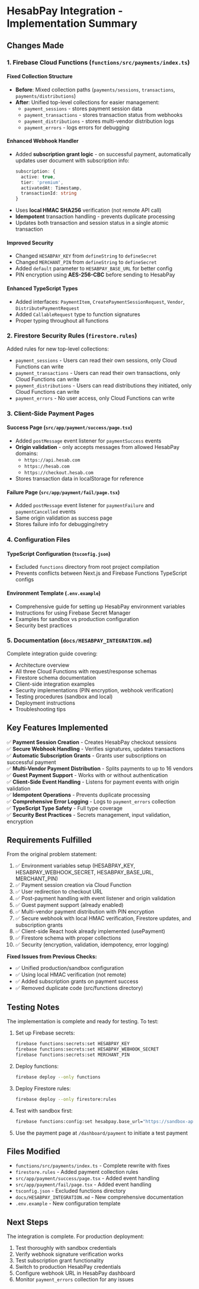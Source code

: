 # HesabPay Integration - Implementation Summary

## Changes Made

### 1. Firebase Cloud Functions (`functions/src/payments/index.ts`)

#### Fixed Collection Structure
- **Before**: Mixed collection paths (`payments/sessions`, `transactions`, `payments/distributions`)
- **After**: Unified top-level collections for easier management:
  - `payment_sessions` - stores payment session data
  - `payment_transactions` - stores transaction status from webhooks
  - `payment_distributions` - stores multi-vendor distribution logs
  - `payment_errors` - logs errors for debugging

#### Enhanced Webhook Handler
- Added **subscription grant logic** - on successful payment, automatically updates user document with subscription info:
  ```typescript
  subscription: {
    active: true,
    tier: 'premium',
    activatedAt: Timestamp,
    transactionId: string
  }
  ```
- Uses **local HMAC SHA256** verification (not remote API call)
- **Idempotent** transaction handling - prevents duplicate processing
- Updates both transaction and session status in a single atomic transaction

#### Improved Security
- Changed `HESABPAY_KEY` from `defineString` to `defineSecret`
- Changed `MERCHANT_PIN` from `defineString` to `defineSecret`
- Added `default` parameter to `HESABPAY_BASE_URL` for better config
- PIN encryption using **AES-256-CBC** before sending to HesabPay

#### Enhanced TypeScript Types
- Added interfaces: `PaymentItem`, `CreatePaymentSessionRequest`, `Vendor`, `DistributePaymentRequest`
- Added `CallableRequest` type to function signatures
- Proper typing throughout all functions

### 2. Firestore Security Rules (`firestore.rules`)

Added rules for new top-level collections:
- `payment_sessions` - Users can read their own sessions, only Cloud Functions can write
- `payment_transactions` - Users can read their own transactions, only Cloud Functions can write
- `payment_distributions` - Users can read distributions they initiated, only Cloud Functions can write
- `payment_errors` - No user access, only Cloud Functions can write

### 3. Client-Side Payment Pages

#### Success Page (`src/app/payment/success/page.tsx`)
- Added `postMessage` event listener for `paymentSuccess` events
- **Origin validation** - only accepts messages from allowed HesabPay domains:
  - `https://api.hesab.com`
  - `https://hesab.com`
  - `https://checkout.hesab.com`
- Stores transaction data in localStorage for reference

#### Failure Page (`src/app/payment/fail/page.tsx`)
- Added `postMessage` event listener for `paymentFailure` and `paymentCancelled` events
- Same origin validation as success page
- Stores failure info for debugging/retry

### 4. Configuration Files

#### TypeScript Configuration (`tsconfig.json`)
- Excluded `functions` directory from root project compilation
- Prevents conflicts between Next.js and Firebase Functions TypeScript configs

#### Environment Template (`.env.example`)
- Comprehensive guide for setting up HesabPay environment variables
- Instructions for using Firebase Secret Manager
- Examples for sandbox vs production configuration
- Security best practices

### 5. Documentation (`docs/HESABPAY_INTEGRATION.md`)

Complete integration guide covering:
- Architecture overview
- All three Cloud Functions with request/response schemas
- Firestore schema documentation
- Client-side integration examples
- Security implementations (PIN encryption, webhook verification)
- Testing procedures (sandbox and local)
- Deployment instructions
- Troubleshooting tips

## Key Features Implemented

✅ **Payment Session Creation** - Creates HesabPay checkout sessions  
✅ **Secure Webhook Handling** - Verifies signatures, updates transactions  
✅ **Automatic Subscription Grants** - Grants user subscriptions on successful payment  
✅ **Multi-Vendor Payment Distribution** - Splits payments to up to 16 vendors  
✅ **Guest Payment Support** - Works with or without authentication  
✅ **Client-Side Event Handling** - Listens for payment events with origin validation  
✅ **Idempotent Operations** - Prevents duplicate processing  
✅ **Comprehensive Error Logging** - Logs to `payment_errors` collection  
✅ **TypeScript Type Safety** - Full type coverage  
✅ **Security Best Practices** - Secrets management, input validation, encryption  

## Requirements Fulfilled

From the original problem statement:

1. ✅ Environment variables setup (HESABPAY_KEY, HESABPAY_WEBHOOK_SECRET, HESABPAY_BASE_URL, MERCHANT_PIN)
2. ✅ Payment session creation via Cloud Function
3. ✅ User redirection to checkout URL
4. ✅ Post-payment handling with event listener and origin validation
5. ✅ Guest payment support (already enabled)
6. ✅ Multi-vendor payment distribution with PIN encryption
7. ✅ Secure webhook with local HMAC verification, Firestore updates, and subscription grants
8. ✅ Client-side React hook already implemented (usePayment)
9. ✅ Firestore schema with proper collections
10. ✅ Security (encryption, validation, idempotency, error logging)

**Fixed Issues from Previous Checks:**
- ✅ Unified production/sandbox configuration
- ✅ Using local HMAC verification (not remote)
- ✅ Added subscription grants on payment success
- ✅ Removed duplicate code (src/functions directory)

## Testing Notes

The implementation is complete and ready for testing. To test:

1. Set up Firebase secrets:
   ```bash
   firebase functions:secrets:set HESABPAY_KEY
   firebase functions:secrets:set HESABPAY_WEBHOOK_SECRET
   firebase functions:secrets:set MERCHANT_PIN
   ```

2. Deploy functions:
   ```bash
   firebase deploy --only functions
   ```

3. Deploy Firestore rules:
   ```bash
   firebase deploy --only firestore:rules
   ```

4. Test with sandbox first:
   ```bash
   firebase functions:config:set hesabpay.base_url="https://sandbox-api.hesab.com/api/v1"
   ```

5. Use the payment page at `/dashboard/payment` to initiate a test payment

## Files Modified

- `functions/src/payments/index.ts` - Complete rewrite with fixes
- `firestore.rules` - Added payment collection rules
- `src/app/payment/success/page.tsx` - Added event handling
- `src/app/payment/fail/page.tsx` - Added event handling
- `tsconfig.json` - Excluded functions directory
- `docs/HESABPAY_INTEGRATION.md` - New comprehensive documentation
- `.env.example` - New configuration template

## Next Steps

The integration is complete. For production deployment:

1. Test thoroughly with sandbox credentials
2. Verify webhook signature verification works
3. Test subscription grant functionality
4. Switch to production HesabPay credentials
5. Configure webhook URL in HesabPay dashboard
6. Monitor `payment_errors` collection for any issues
